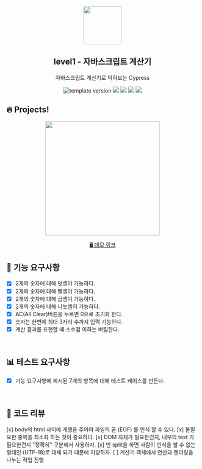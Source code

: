 <br/>
<br/>

<p align="middle" >
  <img width="100px;" src="src/images/calculator_icon.png"/>
</p>
<h2 align="middle">level1 - 자바스크립트 계산기</h2>
<p align="middle">자바스크립트 계산기로 익혀보는 Cypress</p>
<p align="middle">
  <img src="https://img.shields.io/badge/version-1.0.0-blue?style=flat-square" alt="template version"/>
  <img src="https://img.shields.io/badge/language-html-red.svg?style=flat-square"/>
  <img src="https://img.shields.io/badge/language-css-blue.svg?style=flat-square"/>
  <img src="https://img.shields.io/badge/language-js-yellow.svg?style=flat-square"/>
  <img src="https://img.shields.io/badge/license-MIT-brightgreen.svg?style=flat-square"/>
</p>

## 🔥 Projects!
<p align="middle">
  <img width="300" src="src/images/calculator_ui.png">
</p>

<p align="middle">
  <a href="https://next-step.github.io/js-calculator/">🖥️ 데모 링크</a>
</p>


## 🎯 기능 요구사항

- [x] 2개의 숫자에 대해 덧셈이 가능하다.
- [x] 2개의 숫자에 대해 뺄셈이 가능하다.
- [x] 2개의 숫자에 대해 곱셈이 가능하다.
- [x] 2개의 숫자에 대해 나눗셈이 가능하다.
- [x] AC(All Clear)버튼을 누르면 0으로 초기화 한다.
- [x] 숫자는 한번에 최대 3자리 수까지 입력 가능하다.
- [x] 계산 결과를 표현할 때 소수점 이하는 버림한다.

<br/>

## 📊 테스트 요구사항

- [x] 기능 요구사항에 제시된 7개의 항목에 대해 테스트 케이스를 만든다.

<br/>

## 📄 코드 리뷰

[x] body와 html 사이에 개행을 주어야 파일의 끝 (EOF) 를 인식 할 수 있다.
[x] 불필요한 중복을 최소화 하는 것이 중요하다.
[x] DOM 자체가 필요한건지, 내부의 text 가 필요한건지 "정확히" 구분해서 사용하자.
[x] 빈 split을 하면 사람이 인식을 할 수 없는 형태인 (UTF-18)로 대체 되기 때문에 지양하자.
[ ] 계산기 객체에서 연산과 렌더링을 나누는 작업 진행
